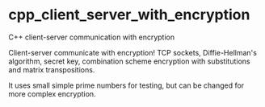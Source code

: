 # cpp_client_server_with_encryption
C++ client-server communication with encryption


Client-server communicate with encryption! TCP sockets, Diffie-Hellman's algorithm, secret key, combination scheme encryption with substitutions and matrix transpositions.

It uses small simple prime numbers for testing, but can be changed for more complex encryption.
